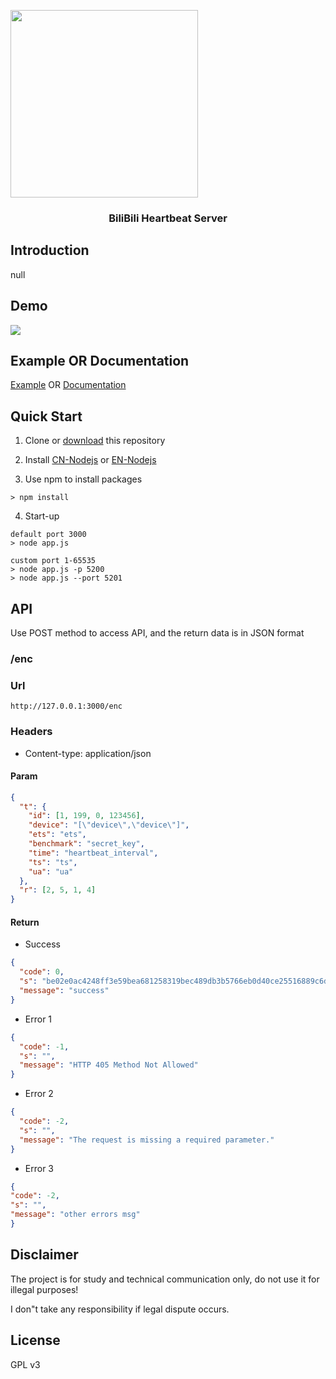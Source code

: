 <p align="center">

[comment]: <> (<img src="https://i0.hdslb.com/bfs/archive/e62b6b095ef38dfb742687f11e4b570dde420b5d.png" width="300">)
<img src="https://i0.hdslb.com/bfs/vc/c1e19150b5d1e413958d45e0e62f012e3ee200af.png" width="300">
</p>

<h3 align="center">BiliBili Heartbeat Server</h3>

## Introduction

null

## Demo

![](https://i.loli.net/2020/07/22/AMqcRxy4K2wmDJr.png)

## Example OR Documentation

[Example](example/example.py) OR [Documentation](https://mudew.com/20200722/bilibili-webside-live-broadcast-encryption-heartbeat-request-analysis/)

## Quick Start

1. Clone or [download](https://github.com/lkeme/bilibili-pcheartbeat) this repository

2. Install [CN-Nodejs](http://nodejs.cn/) or [EN-Nodejs](https://nodejs.org/en/)

3. Use npm to install packages

```
> npm install
```

4. Start-up

```
default port 3000
> node app.js 

custom port 1-65535
> node app.js -p 5200
> node app.js --port 5201
```

## API

Use POST method to access API, and the return data is in JSON format

### /enc

### Url

```
http://127.0.0.1:3000/enc
```

### Headers

- Content-type: application/json

#### Param

```json
{
  "t": {
    "id": [1, 199, 0, 123456],
    "device": "[\"device\",\"device\"]",
    "ets": "ets",
    "benchmark": "secret_key",
    "time": "heartbeat_interval",
    "ts": "ts",
    "ua": "ua"
  },
  "r": [2, 5, 1, 4]
}
```

#### Return

- Success

```json
{
  "code": 0,
  "s": "be02e0ac4248ff3e59bea681258319bec489db3b5766eb0d40ce25516889c6df2bb8383c16d8a9bbb3ced7283388fb4df89718430064564bfaf6be246b983910",
  "message": "success"
}
```

- Error 1

```json
{
  "code": -1,
  "s": "",
  "message": "HTTP 405 Method Not Allowed"
}
```

- Error 2

```json
{
  "code": -2,
  "s": "",
  "message": "The request is missing a required parameter."
}
```

- Error 3

```json
{
"code": -2,
"s": "",
"message": "other errors msg"
}
```

## Disclaimer

The project is for study and technical communication only, do not use it for illegal purposes!

I don"t take any responsibility if legal dispute occurs.

## License

GPL v3
